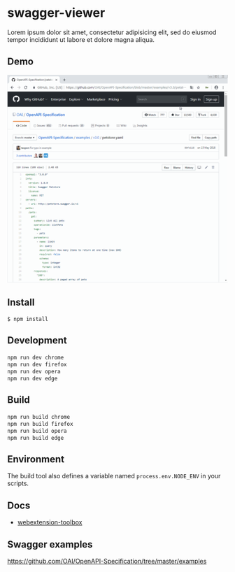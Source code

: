 # swagger-viewer

Lorem ipsum dolor sit amet, consectetur adipisicing elit, sed do eiusmod tempor incididunt ut labore et dolore magna aliqua.

## Demo

![Demo](README-Demo.gif)

## Install

    $ npm install

## Development

    npm run dev chrome
    npm run dev firefox
    npm run dev opera
    npm run dev edge

## Build

    npm run build chrome
    npm run build firefox
    npm run build opera
    npm run build edge

## Environment

The build tool also defines a variable named `process.env.NODE_ENV` in your scripts.

## Docs

- [webextension-toolbox](https://github.com/HaNdTriX/webextension-toolbox)

## Swagger examples

https://github.com/OAI/OpenAPI-Specification/tree/master/examples
